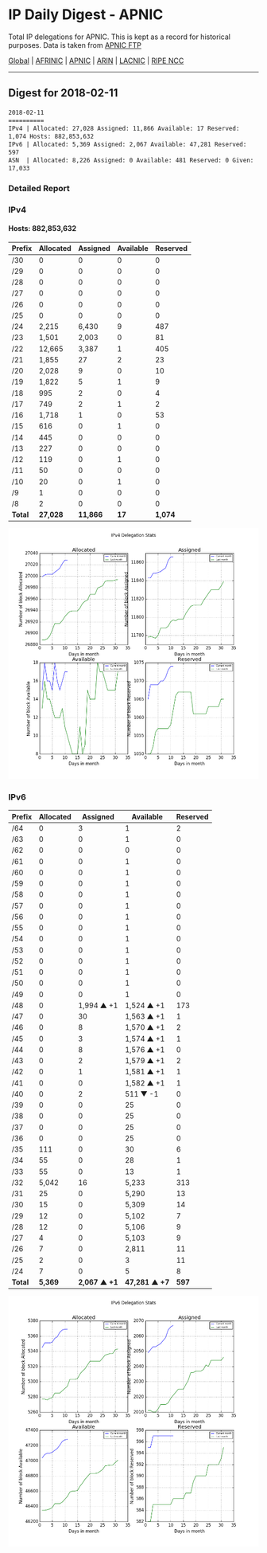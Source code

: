 # IP Daily Digest - APNIC

Total IP delegations for APNIC. This is kept as a record for historical purposes. Data is taken from [APNIC FTP](https://ftp.apnic.net/)

[Global](https://github.com/csmets/IP-Daily-Digest) | [AFRINIC](https://github.com/csmets/IP-Daily-Digest/tree/master/archives/AFRINIC) | [APNIC](https://github.com/csmets/IP-Daily-Digest/tree/master/archives/APNIC) | [ARIN](https://github.com/csmets/IP-Daily-Digest/tree/master/archives/ARIN) | [LACNIC](https://github.com/csmets/IP-Daily-Digest/tree/master/archives/LACNIC) | [RIPE NCC](https://github.com/csmets/IP-Daily-Digest/tree/master/archives/RIPE_NCC)

---

## Digest for 2018-02-11
```
2018-02-11
==========
IPv4 | Allocated: 27,028 Assigned: 11,866 Available: 17 Reserved: 1,074 Hosts: 882,853,632
IPv6 | Allocated: 5,369 Assigned: 2,067 Available: 47,281 Reserved: 597
ASN  | Allocated: 8,226 Assigned: 0 Available: 481 Reserved: 0 Given: 17,033
```

### Detailed Report

### IPv4

#### Hosts: **882,853,632**

| Prefix | Allocated | Assigned | Available | Reserved |
| ----- | ----- | ----- | ----- | ----- |
| /30 | 0 | 0 | 0 | 0 |
| /29 | 0 | 0 | 0 | 0 |
| /28 | 0 | 0 | 0 | 0 |
| /27 | 0 | 0 | 0 | 0 |
| /26 | 0 | 0 | 0 | 0 |
| /25 | 0 | 0 | 0 | 0 |
| /24 | 2,215 | 6,430 | 9 | 487 |
| /23 | 1,501 | 2,003 | 0 | 81 |
| /22 | 12,665 | 3,387 | 1 | 405 |
| /21 | 1,855 | 27 | 2 | 23 |
| /20 | 2,028 | 9 | 0 | 10 |
| /19 | 1,822 | 5 | 1 | 9 |
| /18 | 995 | 2 | 0 | 4 |
| /17 | 749 | 2 | 1 | 2 |
| /16 | 1,718 | 1 | 0 | 53 |
| /15 | 616 | 0 | 1 | 0 |
| /14 | 445 | 0 | 0 | 0 |
| /13 | 227 | 0 | 0 | 0 |
| /12 | 119 | 0 | 1 | 0 |
| /11 | 50 | 0 | 0 | 0 |
| /10 | 20 | 0 | 1 | 0 |
| /9 | 1 | 0 | 0 | 0 |
| /8 | 2 | 0 | 0 | 0 |
| **Total** | **27,028** | **11,866** | **17** | **1,074** |

![ipv4-stats](ipv4-figure.png)

### IPv6

| Prefix | Allocated | Assigned | Available | Reserved |
| ----- | ----- | ----- | ----- | ----- |
| /64 | 0 | 3 | 1 | 2 |
| /63 | 0 | 0 | 1 | 0 |
| /62 | 0 | 0 | 0 | 0 |
| /61 | 0 | 0 | 1 | 0 |
| /60 | 0 | 0 | 1 | 0 |
| /59 | 0 | 0 | 1 | 0 |
| /58 | 0 | 0 | 1 | 0 |
| /57 | 0 | 0 | 1 | 0 |
| /56 | 0 | 0 | 1 | 0 |
| /55 | 0 | 0 | 1 | 0 |
| /54 | 0 | 0 | 1 | 0 |
| /53 | 0 | 0 | 1 | 0 |
| /52 | 0 | 0 | 1 | 0 |
| /51 | 0 | 0 | 1 | 0 |
| /50 | 0 | 0 | 1 | 0 |
| /49 | 0 | 0 | 1 | 0 |
| /48 | 0 | 1,994 ▲ +1 | 1,524 ▲ +1 | 173 |
| /47 | 0 | 30 | 1,563 ▲ +1 | 1 |
| /46 | 0 | 8 | 1,570 ▲ +1 | 2 |
| /45 | 0 | 3 | 1,574 ▲ +1 | 1 |
| /44 | 0 | 8 | 1,576 ▲ +1 | 0 |
| /43 | 0 | 2 | 1,579 ▲ +1 | 2 |
| /42 | 0 | 1 | 1,581 ▲ +1 | 1 |
| /41 | 0 | 0 | 1,582 ▲ +1 | 1 |
| /40 | 0 | 2 | 511 ▼ -1 | 0 |
| /39 | 0 | 0 | 25 | 0 |
| /38 | 0 | 0 | 25 | 0 |
| /37 | 0 | 0 | 25 | 0 |
| /36 | 0 | 0 | 25 | 0 |
| /35 | 111 | 0 | 30 | 6 |
| /34 | 55 | 0 | 28 | 1 |
| /33 | 55 | 0 | 13 | 1 |
| /32 | 5,042 | 16 | 5,233 | 313 |
| /31 | 25 | 0 | 5,290 | 13 |
| /30 | 15 | 0 | 5,309 | 14 |
| /29 | 12 | 0 | 5,102 | 7 |
| /28 | 12 | 0 | 5,106 | 9 |
| /27 | 4 | 0 | 5,103 | 9 |
| /26 | 7 | 0 | 2,811 | 11 |
| /25 | 2 | 0 | 3 | 11 |
| /24 | 7 | 0 | 5 | 8 |
| **Total** | **5,369** | **2,067 ▲ +1** | **47,281 ▲ +7** | **597** |

![ipv6-stats](ipv6-figure.png)
